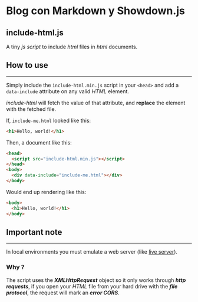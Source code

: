 # Blog con Markdown y Showdown.js

## include-html.js

A tiny _js script_ to include _html_ files in _html_ documents.

## How to use

---

Simply include the `include-html.min.js` script in your `<head>` and add a `data-include` attribute on any valid _HTML_ element.

_include-html_ will fetch the value of that attribute, and **replace** the element with the fetched file.

If, `include-me.html` looked like this:

```html
<h1>Hello, world!</h1>
```

Then, a document like this:

```html
<head>
  <script src="include-html.min.js"></script>
</head>
<body>
  <div data-include="include-me.html"></div>
</body>
```

Would end up rendering like this:

```html
<body>
  <h1>Hello, world!</h1>
</body>
```

## Important note

---

In local environments you must emulate a web server (like [live server](https://github.com/ritwickdey/vscode-live-server)).

### Why ?

The script uses the _**XMLHttpRequest**_ object so it only works through _**http requests**_, if you open your _HTML_ file from your hard drive with the _**file protocol**_, the request will mark an _**error CORS**_.
